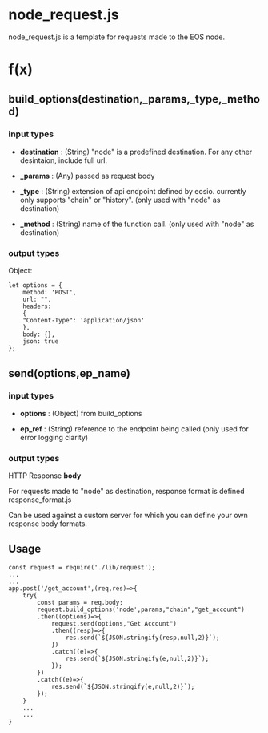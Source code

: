 # node_request.js

node_request.js is a template for requests made to the EOS node.

# f(x)

## **build_options(destination,_params,_type,_method)**


### input types

* **destination** : (String) "node" is a predefined destination. For any other desintaion, include full url.

* **_params** : (Any) passed as request body

* **_type** : (String) extension of  api endpoint defined by eosio. currently only supports "chain" or "history". (only used with "node" as destination)

* **_method** : (String) name of the function call. (only used with "node" as destination)

### output types

Object:

```
let options = {
    method: 'POST',
    url: "",
    headers:
    {
    "Content-Type": 'application/json'
    },
    body: {},
    json: true
};
```
## **send(options,ep_name)**

### input types

* **options** : (Object) from build_options 

* **ep_ref** : (String) reference to the endpoint being called (only used for error logging clarity)

### output types

HTTP Response **body** 

For requests made to "node" as destination, response format is defined response_format.js

Can be used against a custom server for which you can define your own response body formats.


## Usage

```
const request = require('./lib/request');
...
...
app.post('/get_account',(req,res)=>{
    try{
        const params = req.body;
        request.build_options('node',params,"chain","get_account")
        .then((options)=>{
            request.send(options,"Get Account")
            .then((resp)=>{
                res.send(`${JSON.stringify(resp,null,2)}`);            
            })
            .catch((e)=>{
                res.send(`${JSON.stringify(e,null,2)}`);
            });
        })
        .catch((e)=>{
            res.send(`${JSON.stringify(e,null,2)}`);
        });
    }
    ...
    ...
}
```

